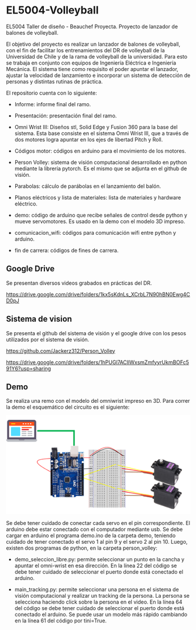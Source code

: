 # EL5004-Volleyball
EL5004 Taller de diseño - Beauchef Proyecta. Proyecto de lanzador de balones de volleyball.

El objetivo del proyecto es realizar un lanzador de balones de volleyball, con el fin de facilitar los entrenamientos del DR de volleyball de la Universidad de Chile y de la rama de volleyball de la universidad. Para esto se trabaja en conjunto con equipos de Ingeniería Eléctrica e Ingeniería Mecánica. El sistema tiene como requisito el poder apuntar el lanzador, ajustar la velocidad de lanzamiento e incorporar un sistema de detección de personas y distintas rutinas de práctica.

El repositorio cuenta con lo siguiente:

- Informe: informe final del ramo.

- Presentación: presentación final del ramo.

- Omni Wrist III: Diseños stl, Solid Edge y Fusion 360 para la base del sistema. Esta base consiste en el sistema Omni Wrist III, que a través de dos motores logra apuntar en los ejes de libertad Pitch y Roll.

- Códigos motor: códigos en arduino para el movimiento de los motores.

- Person Volley: sistema de visión computacional desarrollado en python mediante la librería pytorch. Es el mismo que se adjunta en el github de visión.

- Parabolas: cálculo de parábolas en el lanzamiento del balón.

- Planos eléctricos y lista de materiales: lista de materiales y hardware eléctrico.

- demo: código de arduino que recibe señales de control desde python y mueve servomotores. Es usado en la demo con el modelo 3D impreso.

- comunicacion_wifi: códigos para comunicación wifi entre python y arduino.

- fin de carrera: códigos de fines de carrera.

## Google Drive

Se presentan diversos videos grabados en prácticas del DR.

https://drive.google.com/drive/folders/1kx5sKdnLs_XCrbL7N90hBN0Ewg4CD0pJ

## Sistema de vision

Se presenta el github del sistema de visión y el google drive con los pesos utilizados por el sistema de visión.

https://github.com/Jackerz312/Person_Volley

https://drive.google.com/drive/folders/1hPUGl7ACIlWxsmZmfyyrUkmBOFc591Y6?usp=sharing

## Demo

Se realiza una remo con el modelo del omniwrist impreso en 3D. Para correr la demo el esquemático del circuito es el siguiente:

![Esquematico demo](https://github.com/anibalfuentesjara/EL5004-Volleyball/blob/master/demo/demo.png)

Se debe tener cuidado de conectar cada servo en el pin correspondiente. El arduino debe estar conectado con el computador mediante usb. Se debe cargar en arduino el programa demo.ino de la carpeta demo, teniendo cuidado de tener conectado el servo 1 al pin 9 y el servo 2 al pin 10. Luego, existen dos programas de python, en la carpeta person_volley:

- demo_seleccion_libre.py: permite seleccionar un punto en la cancha y apuntar el omni-wrist en esa dirección. En la línea 22 del código se debe tener cuidado de seleccionar el puerto donde está conectado el arduino.

- main_tracking.py: permite seleccionar una persona en el sistema de visión computacional y realizar un tracking de la persona. La persona se selecciona haciendo click sobre la persona en el video. En la línea 64 del código se debe tener cuidado de seleccionar el puerto donde está conectado el arduino. Se puede usar un modelo más rápido cambiando en la línea 61 del código por tini=True.
